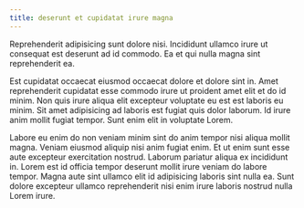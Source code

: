 ```yaml
---
title: deserunt et cupidatat irure magna
---
```


Reprehenderit adipisicing sunt dolore nisi. Incididunt ullamco irure ut consequat est deserunt ad id commodo. Ea et qui nulla magna sint reprehenderit ea.

Est cupidatat occaecat eiusmod occaecat dolore et dolore sint in. Amet reprehenderit cupidatat esse commodo irure ut proident amet elit et do id minim. Non quis irure aliqua elit excepteur voluptate eu est est laboris eu minim. Sit amet adipisicing ad laboris est fugiat quis dolor laborum. Id irure anim mollit fugiat tempor. Sunt enim elit in voluptate Lorem.

Labore eu enim do non veniam minim sint do anim tempor nisi aliqua mollit magna. Veniam eiusmod aliquip nisi anim fugiat enim. Et ut enim sunt esse aute excepteur exercitation nostrud. Laborum pariatur aliqua ex incididunt in. Lorem est id officia tempor deserunt mollit irure veniam do labore tempor. Magna aute sint ullamco elit id adipisicing laboris sint nulla ea. Sunt dolore excepteur ullamco reprehenderit nisi enim irure laboris nostrud nulla Lorem irure.